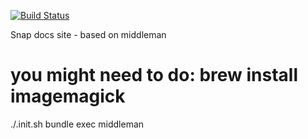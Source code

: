 [![Build Status](https://snap-ci.com/snap-ci/docs.snap-ci.com/branch/master/build_image)](https://snap-ci.com/snap-ci/docs.snap-ci.com/branch/master)

Snap docs site - based on middleman

# you might need to do: brew install imagemagick

./.init.sh
bundle exec middleman
